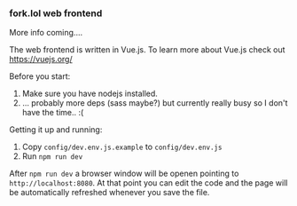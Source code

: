### fork.lol web frontend

More info coming....

The web frontend is written in Vue.js. To learn more about Vue.js check out https://vuejs.org/


Before you start:

1. Make sure you have nodejs installed.
2. ... probably more deps (sass maybe?) but currently really busy so I don't have the time.. :(

Getting it up and running:
1. Copy `config/dev.env.js.example` to `config/dev.env.js`
2. Run `npm run dev`

After `npm run dev` a browser window will be openen pointing to `http://localhost:8080`. At that point you can edit the code and the page will be automatically refreshed whenever you save the file.



